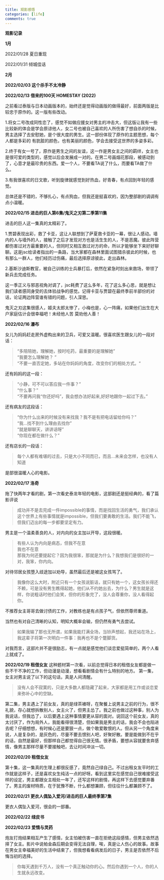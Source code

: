 ```yaml
---
title: 观影感悟
categories: [life]
comments: true
---
```


**观影记录**

**1月**

2022/01/28 夏日重现

2022/01/31 倾城佳话

**2月**

**2022/02/03 这个杀手不太冷静**

**2022/02/13 借来的100天 HOMESTAY (2022)**

之前看过泰版与日本动画版本的，始终还是觉得动画版的做得最好，前面两版是比较忠于原作的。这一版有些改动。  

1.将女二号改成同性恋了，感觉不如做应援女对男主的冲击大，但这版让我有一些比较新的体会是学会原谅他人，女二号也被自己喜欢的人所伤害了想自杀的时候，男主选择了去安慰她，是个很大度的男生。这一部份体现了原作的主题思想，每个人都是多彩的 有肮脏的颜色，也有美丽的颜色，学会去接受这世界的多姿多彩。  

2.终于有女一号了，原作是男生之间的友谊，这一作是男女主之间的羁绊，女主也是很可爱的类型的，感觉以后会发展成一对的。在男二号画烟花那段，被感动到了，心意才是最珍贵的东西。爱一个人，不要看TA说了什么，而要看TA做了什么。  

3.有我很喜欢的日文歌，听到旋律就感觉到好热血，好青春，有点回到年轻的感觉。  

总体还是不错的，不够扎心，有点狗血，但我还是挺喜欢的，因为整部剧的调调有点小温暖。

**2022/02/15 进击的巨人第6集/鬼灭之刃第二季第11集**

进击的巨人这一集真的太精彩了。  

1.贾碧表现出彩，救了卡亚，这让人联想到了萨夏救卡亚的一幕，很让人感动。墙内的人与墙外的人，接触了之后才发现对方也是活生生的人，不是恶魔。彼此阵营都伤害过对方最重要的人，但同时又相互救过对方的命，所以才能够坐下来好好聊聊。这是jsc给读者指出的一条路，当大家都在森林里面试图猎杀彼此的时候，也有那么一群人，他们经历过伤痛，最后选择原谅彼此，走出森林。  

2.基斯沙迪斯教官，被自己训练的士兵暴打后，依然在紧急时刻出来救场，带领了新兵去完成任务。  

这一季正义与邪恶视角对调了，jsc耗费了这么多年，花了这么多心思，就是想让我们读者感同身受的去体验战争的感觉。记得卡亚与贾碧在最终季前半部份的对话，论证两边阵营谁有错的问题，引人深思。
 
鬼灭之刃这集很感人，姬夫太郎太惨了，小梅也是，心一阵痛，如果他们出生在大户家庭估计会很幸福吧！未经他人苦 莫劝他人善！

**2022/02/16 瀑布**

女儿为妈妈赶走房外虚构出来的卫兵，可爱又温暖。很喜欢医生跟女儿的一段对话：

> “多陪陪她，理解她，按时吃药，最重要的是理解她”  
“我要怎么理解她？ ”  
 “不要一直否定她，多站在你妈妈的角度，改变你们的相处方式。“

还有妈妈的这一段：

> “小静，可不可以答应我一件事？”   
“什么事？”  
“不要再问我“你还好吗”，我会想办法好起来,好好地跟你一起过下去。”

还有病友的这段话：

> “你为什么出来的时候没有来找我？我不是有把电话留给你吗？”  
“我...找不到什么理由去找你”  
“就是聊聊天，讲讲话呀”  
“你现在都在做什么？” 

还有店长的一段话：

> 每个人都有难堪的过去，只是大小不同而已，而且...未来会怎样，也没有人知道

是部很温暖人心的电影。

**2022/02/17 洛奇**

拖了快两年才看的剧，第一次看史泰龙年轻的电影，这部剧还是挺经典的，看了篇影评说

> 成功并不是去完成一件impossible的事情，而是找回生活的勇气，我们承认这个世界上有些事情就是impossible，但我们要勇敢的生活。我们不能飞，但我们迈出的每一步都要坚定有力。

男主是一个温柔善良的人，对内向的女主加以开导，这段很暖。

> 有些人认为内向是病态，但我不在意  
我也不在意  
那我为何还要提起它？因为我很笨，那就是为什么？我想我们是很好的一对，我笨，你内向。

对待邻居女孩堕入歧途加以劝导，虽然最后还是被这女孩骂了。

> 我像你这么大时，附近只有一个女孩说脏话，就只有她一个，这女孩长得还不赖，可是没有男生瞧得起她，他们从不约她出去，为什么？男生就是这样，你说粗话时他们会笑，但你的形象完了，没人会尊重你，没人看得起你。

不推荐女主哥哥去做讨债的工作，对教练也是有点孩子气，但依然尊师重道。

当然也有对自己清晰的认知，明知大概率会输，但仍然有勇气去尝试。

> 如果我输了那也无所谓，如果我能打满全场，当铃声想起，我还站在场上，我这辈子将第一次明白一件事：我再也不是个蹩脚货。


对我而言，这部片并不是很励志，有一点就是感觉他们谈恋爱挺简单的，两个人看上就成了。

**2022/02/19 租借女友**
这种题材第一次看，以前总觉得日本的租借女友都是做一些不干不净的工作，但动漫是动漫，想看看剧情会有什么特别的地方。
第一集，女主对男主说了以下的这句话，真是人间清醒。
> 没有人会不寂寞的，只是大多数人都隐藏了起来，大家都是用工作或谈恋爱来弥补心中的空缺。

第二集，男主遇上了前女友，真的是绿茶裱呀，在聚餐上说男主之前的行为，很不礼貌，存心就想拆散别人，女主火了，但男主怂了。我之前也做过这种事，别人为我说话，但我怂了，以后要遇上这种事情要更从容的面对。说回这个前女友，真的太讨厌了，作为局外人，我能看得很清楚，但如果我是男主的话，我会不会也陷进去呢？仔细想想，有时候心还是要狠一点，做个敢爱敢恨的人。但从另一个角度来说，人是复杂的，是灰色的，尽量不要去恨别人吧，好聚好散。要是能做到不在乎的话，自然是最好，但那样自己都觉得自己很无情。很矛盾，要想从容就要舍弃感情，像男主那样尽量不要接触吧，去让时间冲淡一切。

**2022/02/20 租借女友**

第十集，这一集真的生理上都很反感了，竟然自己绿自己。不过出租女友平时的工作就是这样子，还是喜欢女生纯洁一点的好呀。看到这里实在感觉自己很难接受这样的设定，男主都跟女主相处一年了，还写这样的剧情，再这样下去感觉要弃番了。男主的废材特质，在于犹豫不断，什么都想兼顾，但往往什么都兼顾不了。

**2022/02/21 更衣人偶坠入爱河/进击的巨人最终季第7集**

更衣人偶坠入爱河，很会的一部番。

**2022/02/22 绿皮书**

**2022/02/23 爱情与灵药**

炮友打炮结果相互产生了感情，女主怕被伤害一直在拒绝这段感情，但男主依然选择了女主。影片中说帕金森后期会变得无法自理，唉，真是让人伤心的故事。故事在男女主幸福美好的生活中结束了，但我想看看病发后的日子，男主是否依然不后悔当初的选择。

> 你每天遇到千万人，没有一个真正触动你的心。然后你遇到一个人，你的人生就永远改变。
